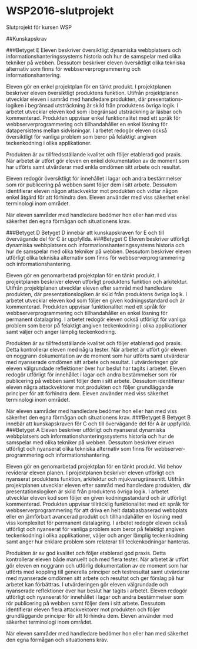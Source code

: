 # WSP2016-slutprojekt
Slutprojekt för kursen WSP


##Kunskapskrav

###Betyget E
Eleven beskriver översiktligt dynamiska webbplatsers och informations­hanterings­systems historia och hur de samspelar med olika tekniker på webben. Dessutom beskriver eleven översiktligt olika tekniska alternativ som finns för webbserver­programmering och informationshantering.

Eleven gör en enkel projektplan för en tänkt produkt. I projektplanen beskriver eleven översiktligt produktens funktion. Utifrån projektplanen utvecklar eleven i samråd med handledare produkten, där presentations­logiken i begränsad utsträckning är skild från produktens övriga logik. I arbetet utvecklar eleven kod som i begränsad utsträckning är läsbar och kommenterad. Produkten uppvisar enkel funktionalitet med ett språk för webbserver­programmering och tillhandahåller en enkel lösning för datapersistens mellan sidvisningar. I arbetet redogör eleven också översiktligt för vanliga problem som beror på felaktigt angiven teckenkodning i olika applikationer.

Produkten är av tillfredsställande kvalitet och följer etablerad god praxis.
När arbetet är utfört gör eleven en enkel dokumentation av de moment som har utförts samt utvärderar med enkla omdömen sitt arbete och resultat.

Eleven redogör översiktligt för innehållet i lagar och andra bestämmelser som rör publicering på webben samt följer dem i sitt arbete. Dessutom identifierar eleven någon attackvektor mot produkten och vidtar någon enkel åtgärd för att förhindra den.
Eleven använder med viss säkerhet enkel terminologi inom området.

När eleven samråder med handledare bedömer hon eller han med viss säkerhet den egna förmågan och situationens krav.

###Betyget D
Betyget D innebär att kunskapskraven för E och till övervägande del för C är uppfyllda.
###Betyget C
Eleven beskriver utförligt dynamiska webbplatsers och informations­hanterings­systems historia och hur de samspelar med olika tekniker på webben. Dessutom beskriver eleven utförligt olika tekniska alternativ som finns för webbserver­programmering och informationshantering.

Eleven gör en genomarbetad projektplan för en tänkt produkt. I projektplanen beskriver eleven utförligt produktens funktion och arkitektur. Utifrån projektplanen utvecklar eleven efter samråd med handledare produkten, där presentations­logiken är skild från produktens övriga logik. I arbetet utvecklar eleven kod som följer en given kodningsstandard och är kommenterad. Produkten uppvisar funktionalitet med ett språk för webbserver­programmering och tillhandahåller en enkel lösning för permanent datalagring. I arbetet redogör eleven också utförligt för vanliga problem som beror på felaktigt angiven teckenkodning i olika applikationer samt väljer och anger lämplig teckenkodning.

Produkten är av tillfredsställande kvalitet och följer etablerad god praxis. Detta kontrollerar eleven med några tester.
När arbetet är utfört gör eleven en noggrann dokumentation av de moment som har utförts samt utvärderar med nyanserade omdömen sitt arbete och resultat. I utvärderingen gör eleven välgrundade reflektioner över hur beslut har tagits i arbetet.
Eleven redogör utförligt för innehållet i lagar och andra bestämmelser som rör publicering på webben samt följer dem i sitt arbete. Dessutom identifierar eleven några attackvektorer mot produkten och följer grundläggande principer för att förhindra dem.
Eleven använder med viss säkerhet terminologi inom området.

När eleven samråder med handledare bedömer hon eller han med viss säkerhet den egna förmågan och situationens krav.
###Betyget B
Betyget B innebär att kunskapskraven för C och till övervägande del för A är uppfyllda.
###Betyget A
Eleven beskriver utförligt och nyanserat dynamiska webbplatsers och informations­hanterings­systems historia och hur de samspelar med olika tekniker på webben. Dessutom beskriver eleven utförligt och nyanserat olika tekniska alternativ som finns för webbserver­programmering och informationshantering.

Eleven gör en genomarbetad projektplan för en tänkt produkt. Vid behov reviderar eleven planen. I projektplanen beskriver eleven utförligt och nyanserat produktens funktion, arkitektur och mjukvarugränssnitt. Utifrån projektplanen utvecklar eleven efter samråd med handledare produkten, där presentations­logiken är skild från produktens övriga logik. I arbetet utvecklar eleven kod som följer en given kodningsstandard och är utförligt kommenterad. Produkten uppvisar tillräcklig funktionalitet med ett språk för webbserver­programmering för att driva en helt databas­baserad webbplats eller en jämförbart avancerad produkt och tillhandahåller en lösning med viss komplexitet för permanent datalagring. I arbetet redogör eleven också utförligt och nyanserat för vanliga problem som beror på felaktigt angiven teckenkodning i olika applikationer, väljer och anger lämplig teckenkodning samt anger hur enklare problem som relaterar till teckenkodningar hanteras.

Produkten är av god kvalitet och följer etablerad god praxis. Detta kontrollerar eleven både manuellt och med flera tester.
När arbetet är utfört gör eleven en noggrann och utförlig dokumentation av de moment som har utförts med koppling till generella principer och testresultat samt utvärderar med nyanserade omdömen sitt arbete och resultat och ger förslag på hur arbetet kan förbättras. I utvärderingen gör eleven välgrundade och nyanserade reflektioner över hur beslut har tagits i arbetet.
Eleven redogör utförligt och nyanserat för innehållet i lagar och andra bestämmelser som rör publicering på webben samt följer dem i sitt arbete. Dessutom identifierar eleven flera attackvektorer mot produkten och följer grundläggande principer för att förhindra dem.
Eleven använder med säkerhet terminologi inom området.

När eleven samråder med handledare bedömer hon eller han med säkerhet den egna förmågan och situationens krav.
